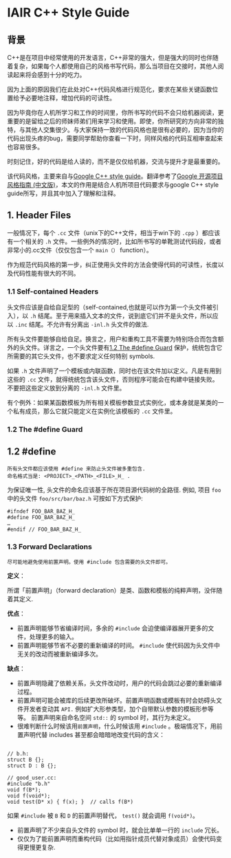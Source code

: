 # IAIR C++ Style Guide
## 背景
C++是在项目中经常使用的开发语言，C++非常的强大，但是强大的同时也伴随着复杂，如果每个人都使用自己的风格书写代码，那么当项目在交接时，其他人阅读起来将会感到十分的吃力。

因为上面的原因我们在此处对C++代码风格进行规范化，要求在某些关键函数位置给予必要地注释，增加代码的可读性。

因为毕竟你在人机所学习和工作的时间里，你所书写的代码不会只给机器阅读，更重要的是留给之后的师妹师弟们用来学习和使用。即使，你所研究的方向非常的独特，与其他人交集很少。与大家保持一致的代码风格也是很有必要的，因为当你的代码出现头疼的bug，需要同学帮助你查看一下时，同样风格的代码互相审查起来也容易很多。

时刻记住，好的代码是给人读的，而不是仅仅给机器，交流与提升才是最重要的。

该代码风格，主要来自与[Google C++ style guide][2]。翻译参考了[Google 开源项目风格指南 (中文版)][1]，本文的作用是结合人机所项目代码要求与google C++ style guide所写，并且其中加入了理解和注释。

[1]:http://zh-google-styleguide.readthedocs.io/en/latest/
[2]:https://github.com/google/styleguide
## 1. Header Files
一般情况下，每个 `.cc` 文件（unix下的C++文件，相当于win下的 `.cpp` ）都应该有一个相关的 `.h` 文件。一些例外的情况时，比如所书写的单靴测试代码段，或者非常小的.cc文件（仅仅包含一个 `main（）` function）。

作为规范代码风格的第一步，纠正使用头文件的方法会使得代码的可读性，长度以及代码性能有很大的不同。

### 1.1 Self-contained Headers
头文件应该是自给自足型的（self-contained,也就是可以作为第一个头文件被引入），以 `.h` 结尾。至于用来插入文本的文件，说到底它们并不是头文件，所以应以 `.inc` 结尾。不允许有分离出 `-inl.h` 头文件的做法.

所有头文件要能够自给自足。换言之，用户和重构工具不需要为特别场合而包含额外的头文件。详言之，一个头文件要有[1.2 The #define Guard](#1.2) 保护，统统包含它所需要的其它头文件，也不要求定义任何特别 symbols.

如果 `.h` 文件声明了一个模板或内联函数，同时也在该文件加以定义。凡是有用到这些的 `.cc` 文件，就得统统包含该头文件，否则程序可能会在构建中链接失败。不要把这些定义放到分离的 `-inl.h` 文件里。

有个例外：如果某函数模板为所有相关模板参数显式实例化，或本身就是某类的一个私有成员，那么它就只能定义在实例化该模板的 `.cc` 文件里。

### 1.2 The #define Guard
<h2 id="1.2">1.2 #define</h2>

```
所有头文件都应该使用 #define 来防止头文件被多重包含.
命名格式当是: <PROJECT>_<PATH>_<FILE>_H_ .
```
为保证唯一性, 头文件的命名应该基于所在项目源代码树的全路径. 例如, 项目 `foo` 中的头文件 `foo/src/bar/baz.h` 可按如下方式保护:

```
#ifndef FOO_BAR_BAZ_H_
#define FOO_BAR_BAZ_H_
…
#endif // FOO_BAR_BAZ_H_
```

### 1.3 Forward Declarations

```
尽可能地避免使用前置声明。使用 #include 包含需要的头文件即可。
```

**定义**：

所谓「前置声明」（forward declaration）是类、函数和模板的纯粹声明，没伴随着其定义.

**优点**：

* 前置声明能够节省编译时间，多余的 `#include` 会迫使编译器展开更多的文件，处理更多的输入。
* 前置声明能够节省不必要的重新编译的时间。 `#include` 使代码因为头文件中无关的改动而被重新编译多次。

**缺点**：

* 前置声明隐藏了依赖关系，头文件改动时，用户的代码会跳过必要的重新编译过程。
* 前置声明可能会被库的后续更改所破坏。前置声明函数或模板有时会妨碍头文件开发者变动其 `API.` 例如扩大形参类型，加个自带默认参数的模板形参等等。
前置声明来自命名空间 `std::` 的 symbol 时，其行为未定义。
* 很难判断什么时候该用`前置声明`，什么时候该用 `#include` 。极端情况下，用前置声明代替 includes 甚至都会暗暗地改变代码的含义：

```

// b.h:
struct B {};
struct D : B {};

// good_user.cc:
#include "b.h"
void f(B*);
void f(void*);
void test(D* x) { f(x); }  // calls f(B*)

```

如果 `#include` 被 `B` 和 `D` 的前置声明替代， `test()` 就会调用 `f(void*)`。
* 前置声明了不少来自头文件的 symbol 时，就会比单单一行的 `include` 冗长。
* 仅仅为了能前置声明而重构代码（比如用指针成员代替对象成员）会使代码变得更慢更复杂.
